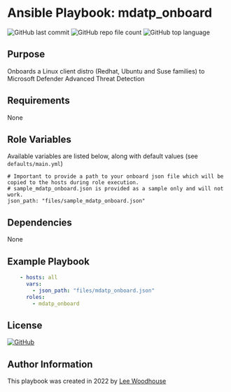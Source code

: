 # Ansible Playbook: mdatp_onboard
![GitHub last commit](https://img.shields.io/github/last-commit/lpwoodhouse/mdatp_onboard)
![GitHub repo file count](https://img.shields.io/github/directory-file-count/lpwoodhouse/mdatp_onboard)
![GitHub top language](https://img.shields.io/github/languages/top/lpwoodhouse/mdatp_onboard)

## Purpose

Onboards a Linux client distro (Redhat, Ubuntu and Suse families) to Microsoft Defender Advanced Threat Detection

## Requirements

None

## Role Variables

Available variables are listed below, along with default values (see ```defaults/main.yml```)
```shell
# Important to provide a path to your onboard json file which will be copied to the hosts during role execution.
# sample_mdatp_onboard.json is provided as a sample only and will not work.
json_path: "files/sample_mdatp_onboard.json"
```
## Dependencies

None

## Example Playbook
```yaml
    - hosts: all
      vars:
        - json_path: "files/mdatp_onboard.json"
      roles:
        - mdatp_onboard
```

## License

[![GitHub](https://img.shields.io/github/license/lpwoodhouse/mdatp_onboard)](LICENSE)

## Author Information

This playbook was created in 2022 by [Lee Woodhouse](https://www.leewoodhouse.com/)
